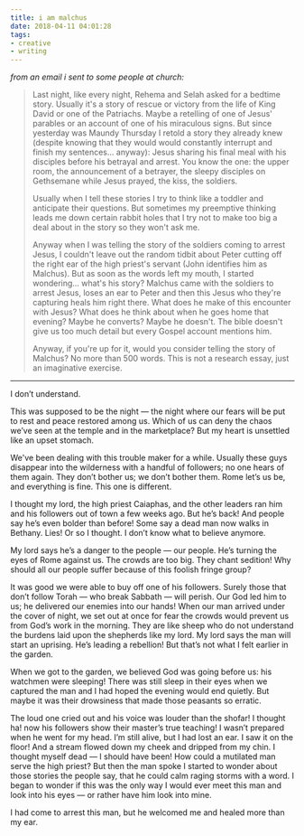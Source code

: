 ```yaml
---
title: i am malchus
date: 2018-04-11 04:01:28
tags: 
- creative
- writing
---
```

_from an email i sent to some people at church:_

> Last night, like every night, Rehema and Selah asked for a bedtime story. Usually it's a story of rescue or victory from the life of King David or one of the Patriachs. Maybe a retelling of one of Jesus' parables or an account of one of his miraculous signs. But since yesterday was Maundy Thursday I retold a story they already knew (despite knowing that they would would constantly interrupt and finish my sentences... anyway): Jesus sharing his final meal with his disciples before his betrayal and arrest. You know the one: the upper room, the announcement of a betrayer, the sleepy disciples on Gethsemane while Jesus prayed, the kiss, the soldiers.
> 
> Usually when I tell these stories I try to think like a toddler and anticipate their questions. But sometimes my preemptive thinking leads me down certain rabbit holes that I try not to make too big a deal about in the story so they won't ask me. 
> 
> Anyway when I was telling the story of the soldiers coming to arrest Jesus, I couldn't leave out the random tidbit about Peter cutting off the right ear of the high priest's servant (John identifies him as Malchus). But as soon as the words left my mouth, I started wondering... what's his story? Malchus came with the soldiers to arrest Jesus, loses an ear to Peter and then this Jesus who they're capturing heals him right there. What does he make of this encounter with Jesus? What does he think about when he goes home that evening? Maybe he converts? Maybe he doesn't. The bible doesn't give us too much detail but every Gospel account mentions him.
> 
> Anyway, if you're up for it, would you consider telling the story of Malchus? No more than 500 words. This is not a research essay, just an imaginative exercise. 

---
I don’t understand.

This was supposed to be the night — the night where our fears will be put to rest and peace restored among us. Which of us can deny the chaos we’ve seen at the temple and in the marketplace? But my heart is unsettled like an upset stomach.

We've been dealing with this trouble maker for a while. Usually these guys disappear into the wilderness with a handful of followers; no one hears of them again. They don’t bother us; we don’t bother them. Rome let’s us be, and everything is fine. This one is different. 

I thought my lord, the high priest Caiaphas, and the other leaders ran him and his followers out of town a few weeks ago. But he’s back! And people say he’s even bolder than before! Some say a dead man now walks in Bethany. Lies! Or so I thought. I don’t know what to believe anymore.

My lord says he’s a danger to the people — our people. He’s turning the eyes of Rome against us. The crowds are too big. They chant sedition! Why should all our people suffer because of this foolish fringe group? 

It was good we were able to buy off one of his followers. Surely those that don’t follow Torah — who break Sabbath — will perish. Our God led him to us; he delivered our enemies into our hands! When our man arrived under the cover of night, we set out at once for fear the crowds would prevent us from God’s work in the morning. They are like sheep who do not understand the burdens laid upon the shepherds like my lord. My lord says the man will start an uprising. He’s leading a rebellion! But that’s not what I felt earlier in the garden.

When we got to the garden, we believed God was going before us: his watchmen were sleeping!  There was still sleep in their eyes when we captured the man and I had hoped the evening would end quietly. But maybe it was their drowsiness that made those peasants so erratic.

The loud one cried out and his voice was louder than the shofar! I thought ha! now his followers show their master’s true teaching! I wasn’t prepared when he went for my head. I’m still alive, but I had lost an ear. I saw it on the floor! And a stream flowed down my cheek and dripped from my chin. I thought myself dead — I should have been! How could a mutilated man serve the high priest? But then the man spoke I started to wonder about those stories the people say, that he could calm raging storms with a word. I began to wonder if this was the only way I would ever meet this man and look into his eyes — or rather have him look into mine.

I had come to arrest this man, but he welcomed me and healed more than my ear.

